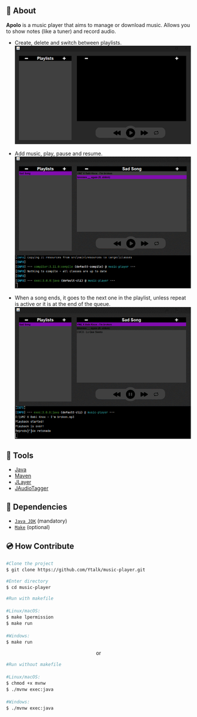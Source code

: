 

## 🎵 About

**Apolo** is a music player that aims to manage or download music. Allows you to show notes (like a tuner) and record audio.

- Create, delete and switch between playlists.
  ![GIF add/switch/del playlists](src/main/resources/gifs/playlists.gif)

- Add music, play, pause and resume.
  ![GIF add music and play/resume](src/main/resources/gifs/music-play.gif)

- When a song ends, it goes to the next one in the playlist, unless repeat is active or it is at the end of the queue.
  ![GIF playback control](src/main/resources/gifs/playback-control.gif)

## 🔨 Tools

- [Java](https://docs.oracle.com/en/java/)
- [Maven](https://maven.apache.org)
- [JLayer](https://github.com/umjammer/jlayer)
- [JAudioTagger](https://www.jthink.net/jaudiotagger/)

## 📄 Dependencies

- [`Java JDK`](https://www.oracle.com/java/technologies/downloads/) (mandatory)
- [`Make`](https://gnuwin32.sourceforge.net/packages/make.htm) (optional)

## 💿 How Contribute

```bash
#Clone the project
$ git clone https://github.com/Ytalk/music-player.git
```

```bash
#Enter directory
$ cd music-player
```

```bash
#Run with makefile

#Linux/macOS:
$ make lpermission
$ make run

#Windows:
$ make run
```

<p align = "center">or</p>

```bash
#Run without makefile

#Linux/macOS:
$ chmod +x mvnw
$ ./mvnw exec:java

#Windows:
$ ./mvnw exec:java
```